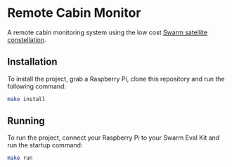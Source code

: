# Remote Cabin Monitor
A remote cabin monitoring system using the low cost [Swarm satellite constellation](https://swarm.space/tracking/).

## Installation
To install the project, grab a Raspberry Pi, clone this repository and run the following command:

```bash
make install
```

## Running
To run the project, connect your Raspberry Pi to your Swarm Eval Kit and run the startup command:
```bash
make run
```
